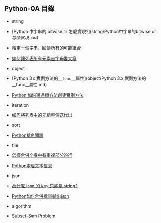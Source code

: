 ## Python-QA 目錄

* string
 * [Python 中字串的 bitwise or 怎麼實現?](string/Python中字串的bitwise or怎麼實現.md)
 * [給定一個字串，回傳所有的可能組合](string/給定一個字串，回傳所有的可能組合.md)
 * [如何讓列表所有元素首字母變大寫](string/如何讓列表所有元素首字母變大寫.md)

* object
 * [Python 3.x 實例方法的`__func__`屬性](object/Python 3.x 實例方法的__func__屬性.md)
 * [Python 如何通過類方法創建實例方法](object/Python如何通過類方法創建實例方法.md)

* iteration
 * [如何將列表中的元組整個迭代出](iteration/如何將列表中的元組整個迭代出來.md) 

* sort
 * [Python排序問題](sort/Python排序問題.md) 
 
* file
 * [怎樣合併文檔中有重複部分的行](file/怎樣合併文檔中有重複部分的行.md)
 * [Python處理文本信息](file/Python處理文本信息.md)

* json
 * [為什麼 json 的 key 只能是 string?](json/為什麼json的key只能是string.md)
 * [Python如何合併批量輸出json](json/Python如何合併批量輸出json.md)

* algorithm
 * [Subset-Sum Problem](algorithm/subset_sum_problem.md) 
 

